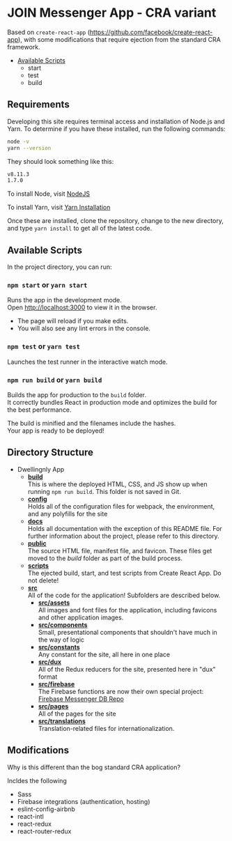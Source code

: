 # JOIN Messenger App - CRA variant

Based on `create-react-app` (https://github.com/facebook/create-react-app), with some modifications that require ejection from the standard CRA framework.

- [Available Scripts](#available-scripts)
  - start
  - test
  - build

## Requirements

Developing this site requires terminal access and installation of Node.js and Yarn.
To determine if you have these installed, run the following commands:

```bash
node -v
yarn --version
```

They should look something like this:

```bash
v8.11.3
1.7.0
```

To install Node, visit [NodeJS](https://nodejs.org/en/)

To install Yarn, visit [Yarn Installation](https://yarnpkg.com/lang/en/docs/install/)

Once these are installed, clone the repository, change to the new directory, and type `yarn install` to get all of the latest code.

## Available Scripts

In the project directory, you can run:

### `npm start` or `yarn start`

Runs the app in the development mode.  
Open [http://localhost:3000](http://localhost:3000) to view it in the browser.

- The page will reload if you make edits.
- You will also see any lint errors in the console.

### `npm test` or `yarn test`

Launches the test runner in the interactive watch mode.

### `npm run build` or `yarn build`

Builds the app for production to the `build` folder.  
It correctly bundles React in production mode and optimizes the build for the best performance.

The build is minified and the filenames include the hashes.  
Your app is ready to be deployed!

## Directory Structure

- Dwellingnly App
  - **[build](build)**  
    This is where the deployed HTML, CSS, and JS show up when running `npm run build`. This folder is not saved in Git.
  - **[config](config)**  
    Holds all of the configuration files for webpack, the environment, and any polyfills for the site
  - **[docs](docs)**  
    Holds all documentation with the exception of this README file. For further information about the project, please refer to this directory.
  - **[public](public)**  
    The source HTML file, manifest file, and favicon. These files get moved to the _build_ folder as part of the build process.
  - **[scripts](scripts)**  
    The ejected build, start, and test scripts from Create React App. Do not delete!
  - **[src](src)**  
    All of the code for the application! Subfolders are described below.
    - **[src/assets](src/assets)**  
      All images and font files for the application, including favicons and other application images.
    - **[src/components](src/components)**  
      Small, presentational components that shouldn't have much in the way of logic
    - **[src/constants](src/constants)**  
      Any constant for the site, all here in one place
    - **[src/dux](src/dux)**  
      All of the Redux reducers for the site, presented here in "dux" format
    - **[src/firebase](src/firebase)**  
      The Firebase functions are now their own special project: [Firebase Messenger DB Repo](https://github.com/AmplifiedHub/join-messenger-db)
    - **[src/pages](src/pages)**  
      All of the pages for the site
    - **[src/translations](src/translations)**  
      Translation-related files for internationalization.

## Modifications

Why is this different than the bog standard CRA application?

Incldes the following

- Sass
- Firebase integrations (authentication, hosting)
- eslint-config-airbnb
- react-intl
- react-redux
- react-router-redux
